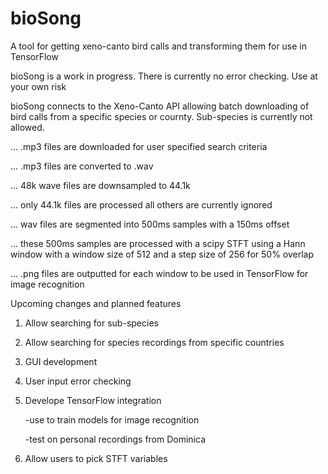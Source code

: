 # bioSong
A tool for getting xeno-canto bird calls and transforming them for use in TensorFlow




bioSong is a work in progress. There is currently no error checking. Use at your own risk



bioSong connects to the Xeno-Canto API allowing batch downloading of bird calls from a specific species or cournty. Sub-species is currently not allowed.


   ... .mp3 files are downloaded for user specified search criteria
   
   
   ... .mp3 files are converted to .wav
   
   
   ... 48k wave files are downsampled to 44.1k
   
   
   ... only 44.1k files are processed all others are currently ignored
   
   
   ... wav files are segmented into 500ms samples with a 150ms offset
   
   
   ... these 500ms samples are processed with a scipy STFT using a Hann window with a
        window size of 512 and a step size of 256 for 50% overlap
        
        
   ... .png files are outputted for each window to be used in TensorFlow for image recognition
   
   
   Upcoming changes and planned features
   1. Allow searching for sub-species
   2. Allow searching for species recordings from specific countries
   3. GUI development
   4. User input error checking
   5. Develope TensorFlow integration
   
   
         -use to train models for image recognition
         
         
         -test on personal recordings from Dominica
         
         
   6. Allow users to pick STFT variables
